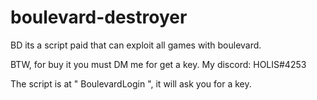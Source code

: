 # boulevard-destroyer
BD its a script paid that can exploit all games with boulevard.

BTW, for buy it you must DM me for get a key.
My discord: HOLIS#4253

The script is at " BoulevardLogin ", it will ask you for a key.
